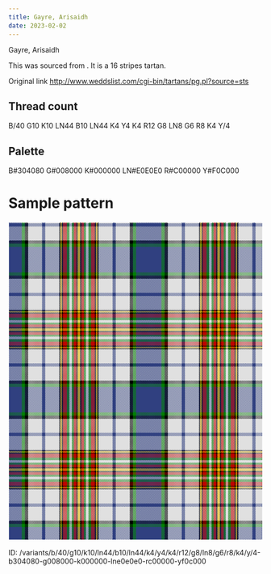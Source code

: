 ```yaml
---
title: Gayre, Arisaidh
date: 2023-02-02
---
```

Gayre, Arisaidh

This was sourced from <no value>.  It is a 16 stripes tartan.

Original link http://www.weddslist.com/cgi-bin/tartans/pg.pl?source=sts

## Thread count
B/40 G10 K10 LN44 B10 LN44 K4 Y4 K4 R12 G8 LN8 G6 R8 K4 Y/4

## Palette
B#304080 G#008000 K#000000 LN#E0E0E0 R#C00000 Y#F0C000

# Sample pattern

![Tartan detail](tartan.png "B/40 G10 K10 LN44 B10 LN44 K4 Y4 K4 R12 G8 LN8 G6 R8 K4 Y/4 tartan")

ID: /variants/b/40/g10/k10/ln44/b10/ln44/k4/y4/k4/r12/g8/ln8/g6/r8/k4/y/4-b304080-g008000-k000000-lne0e0e0-rc00000-yf0c000
